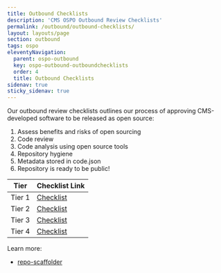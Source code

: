 ```yaml
---
title: Outbound Checklists
description: 'CMS OSPO Outbound Review Checklists'
permalink: /outbound/outbound-checklists/
layout: layouts/page
section: outbound
tags: ospo
eleventyNavigation:
  parent: ospo-outbound
  key: ospo-outbound-outboundchecklists
  order: 4
  title: Outbound Checklists
sidenav: true
sticky_sidenav: true
---
```


Our outbound review checklists outlines our process of approving CMS-developed software to be released as open source:

1. Assess benefits and risks of open sourcing
2. Code review
3. Code analysis using open source tools
4. Repository hygiene
5. Metadata stored in code.json
6. Repository is ready to be public!

| Tier   | Checklist Link                                                                       |
| ------ | ------------------------------------------------------------------------------------ |
| Tier 1 | [Checklist](https://github.com/DSACMS/repo-scaffolder/blob/main/tier1/checklist.md) |
| Tier 2 | [Checklist](https://github.com/DSACMS/repo-scaffolder/blob/main/tier2/checklist.md) |
| Tier 3 | [Checklist](https://github.com/DSACMS/repo-scaffolder/blob/main/tier3/checklist.md) |
| Tier 4 | [Checklist](https://github.com/DSACMS/repo-scaffolder/blob/main/tier4/checklist.md) |

Learn more:
- [repo-scaffolder](https://dsacms.github.io/repo-scaffolder/)
